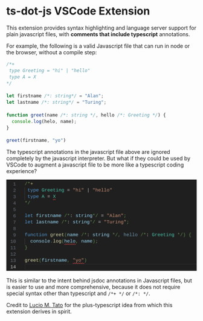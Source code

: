 # ts-dot-js VSCode Extension

This extension provides syntax highlighting and language server support for plain javascript files, with **comments that include typescript** annotations.

For example, the following is a valid Javascript file that can run in node or the browser, without a compile step:

```js
/*+
 type Greeting = "hi" | "hello"
 type A = X
*/

let firstname /*: string*/ = "Alan";
let lastname /*: string*/ = "Turing";

function greet(name /*: string */, hello /*: Greeting */) {
  console.log(helo, name);
}

greet(firstname, "yo")
```

The typescript annotations in the javascript file above are ignored completely by the javascript interpreter. But what if they could be used by VSCode to augment a javascript file to be more like a typescript coding experience?

<img src="./docs/language-highlight.png" width="600" alt="javascript with typescript comments">

This is similar to the intent behind jsdoc annotations in Javascript files, but is easier to use and more comprehensive, because it does not require special syntax other than typescript and `/*+ */` or `/*: */`.

Credit to [Lucio M. Tato](https://github.com/luciotato/plus-typescript) for the plus-typescript idea from which this extension derives in spirit.
